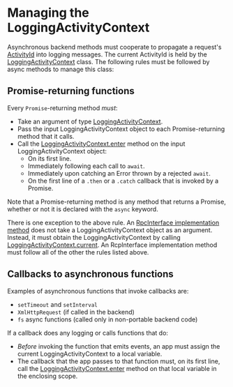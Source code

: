 # Managing the LoggingActivityContext

Asynchronous backend methods must cooperate to propagate a request's [ActivityId](../../overview/RpcInterface.md#logging-and-activityids) into logging messages. The current ActivityId is held by the [LoggingActivityContext]($bentleyjs) class. The following rules must be followed by async methods to manage this class:

## Promise-returning functions
Every `Promise`-returning method *must*:
* Take an argument of type [LoggingActivityContext]($bentleyjs).
* Pass the input LoggingActivityContext object to each Promise-returning method that it calls.
* Call the [LoggingActivityContext.enter]($bentleyjs) method on the input LoggingActivityContext object:
  * On its first line.
  * Immediately following each call to `await`.
  * Immediately upon catching an Error thrown by a rejected `await`.
  * On the first line of a `.then` or a `.catch` callback that is invoked by a Promise.

Note that a Promise-returning method is any method that returns a Promise, whether or not it is declared with the `async` keyword.

There is one exception to the above rule. An [RpcInterface implementation method](../RpcInterface.md#server-implementation) does not take a LoggingActivityContext object as an argument. Instead, it must obtain the LoggingActivityContext by calling [LoggingActivityContext.current]($bentleyjs). An RcpInterface implementation method must follow all of the other the rules listed above.

## Callbacks to asynchronous functions
Examples of asynchronous functions that invoke callbacks are:
  * `setTimeout` and `setInterval`
  * `XmlHttpRequest` (if called in the backend)
  * `fs` async functions (called only in non-portable backend code)

If a callback does any logging or calls functions that do:
  * *Before* invoking the function that emits events, an app must assign the current LoggingActivityContext to a local variable.
  * The callback that the app passes to that function must, on its first line, call the [LoggingActivityContext.enter]($bentleyjs) method on that local variable in the enclosing scope.

